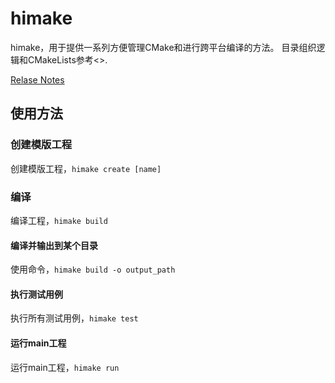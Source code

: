 # himake

himake，用于提供一系列方便管理CMake和进行跨平台编译的方法。
目录组织逻辑和CMakeLists参考<<Modern CMake>>.

[Relase Notes](release-notes.md)

## 使用方法

### 创建模版工程
创建模版工程，`himake create [name]`

### 编译
编译工程，`himake build`

#### 编译并输出到某个目录
使用命令，`himake build -o output_path`

#### 执行测试用例
执行所有测试用例，`himake test`

#### 运行main工程
运行main工程，`himake run`

